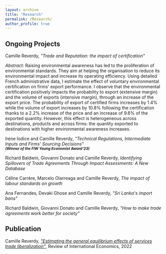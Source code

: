 ```yaml
---
layout: archive
title: "Research"
permalink: /Research/
author_profile: true
---
```


## Ongoing Projects 


 Camille Reverdy, *"Trade and Reputation: the impact of certification"*

 *Abstract:* Raising environmental awareness has led to the proliferation of environmental standards. They aim at helping the organisation to reduce its environmental impact and increase its operating efficiency. Using detailed French administrative data, I estimate the effect of voluntary environmental certification on firms' export performance. I observe that the environmental certification positively impacts the probability to export (extensive margin) and the volume of exports (intensive margin), through an increase of the export price. The probability of export of certified firms increases by 1.4% while the volume of export increases by 10.8\% following the certification thanks to a 2.2% increase of the price and an increase of 9.6% of the exported quantity. However, this effect is heterogeneous across destinations, products and across firms: the quantity exported to destinations with higher environmental awareness increases.
 
Irene Iodice and Camille Reverdy, *"Technical Regulations, Intermediate Inputs and Firms' Sourcing Decisions"*  
<sub>***(Winner of the FIW Young Economist Award'23)***</sub>

Richard Baldwin, Giovanni Donato and Camille Reverdy, *Identifying Spillovers of Trade Agreements Through Impact Assessments: A New Database* 

 Céline Carrère, Marcelo Olarreaga and Camille Reverdy, *The impact of labour standards on growth* 

 Ana Fernandes, Devaki Ghose and Camille Reverdy, *"Sri Lanka's import bans"*


 Richard Baldwin, Giovanni Donato and Camille Reverdy, *"How to make trade agreements work better for society"*


## Publication


 Camille Reverdy, *["Estimating the general equilibrium effects of services trade liberalization"](https://onlinelibrary.wiley.com/doi/full/10.1111/roie.12635)*, Review of International Economics, 2022
